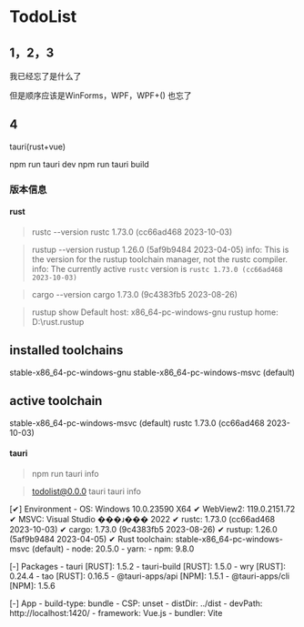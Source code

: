 # TodoList



## 1，2，3

我已经忘了是什么了

但是顺序应该是WinForms，WPF，WPF+() 也忘了

## 4
tauri(rust+vue)

npm run tauri dev
npm run tauri build

### 版本信息
#### rust
>rustc --version
rustc 1.73.0 (cc66ad468 2023-10-03)

>rustup --version
rustup 1.26.0 (5af9b9484 2023-04-05)
info: This is the version for the rustup toolchain manager, not the rustc compiler.
info: The currently active `rustc` version is `rustc 1.73.0 (cc66ad468 2023-10-03)`

>cargo --version
cargo 1.73.0 (9c4383fb5 2023-08-26)

>rustup show
Default host: x86_64-pc-windows-gnu
rustup home:  D:\rust\.rustup

installed toolchains
--------------------

stable-x86_64-pc-windows-gnu
stable-x86_64-pc-windows-msvc (default)

active toolchain
----------------

stable-x86_64-pc-windows-msvc (default)
rustc 1.73.0 (cc66ad468 2023-10-03)


#### tauri
> npm run tauri info

> todolist@0.0.0 tauri
> tauri info


[✔] Environment
    - OS: Windows 10.0.23590 X64
    ✔ WebView2: 119.0.2151.72
    ✔ MSVC: Visual Studio ���ɹ��� 2022
    ✔ rustc: 1.73.0 (cc66ad468 2023-10-03)
    ✔ cargo: 1.73.0 (9c4383fb5 2023-08-26)
    ✔ rustup: 1.26.0 (5af9b9484 2023-04-05)
    ✔ Rust toolchain: stable-x86_64-pc-windows-msvc (default)
    - node: 20.5.0
    - yarn:
    - npm: 9.8.0

[-] Packages
    - tauri [RUST]: 1.5.2
    - tauri-build [RUST]: 1.5.0
    - wry [RUST]: 0.24.4
    - tao [RUST]: 0.16.5
    - @tauri-apps/api [NPM]: 1.5.1
    - @tauri-apps/cli [NPM]: 1.5.6

[-] App
    - build-type: bundle
    - CSP: unset
    - distDir: ../dist
    - devPath: http://localhost:1420/
    - framework: Vue.js
    - bundler: Vite
